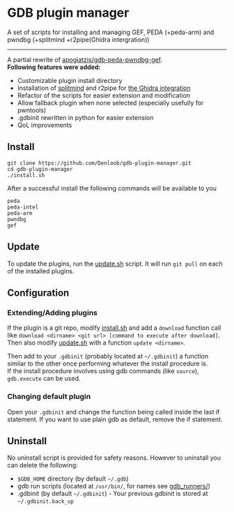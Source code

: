# GDB plugin manager
A set of scripts for installing and managing GEF, PEDA (+peda-arm) and pwndbg (+splitmind +r2pipe(Ghidra intergration))

---

A partial rewrite of [apogiatzis/gdb-peda-pwndbg-gef](https://github.com/apogiatzis/gdb-peda-pwndbg-gef). \
**Following features were added:**
- Customizable plugin install directory
- Installation of [splitmind](https://github.com/jerdna-regeiz/splitmind) and r2pipe for [the Ghidra integration](https://github.com/pwndbg/pwndbg/blob/dev/FEATURES.md#ghidra)
- Refactor of the scripts for easier extension and modification
- Allow fallback plugin when none selected (especially usefully for pwntools)
- .gdbinit rewritten in python for easier extension
- QoL improvements

## Install
```
git clone https://github.com/Denloob/gdb-plugin-manager.git
cd gdb-plugin-manager
./install.sh
```

After a successful install the following commands will be available to you

```
peda
peda-intel
peda-arm
pwndbg
gef
```

## Update

To update the plugins, run the [update.sh](./update.sh) script. It will run
`git pull` on each of the installed plugins.

## Configuration

### Extending/Adding plugins
If the plugin is a git repo, modify [install.sh](./install.sh) and add a `download`
function call like `download <dirname> <git url> [command to execute after download]`.
Then also modify [update.sh](./update.sh) with a function `update <dirname>`.

Then add to your `.gdbinit` (probably located at `~/.gdbinit`) a function similar
to the other once performing whatever the install procedure is. \
If the install procedure involves using gdb commands (like `source`), `gdb.execute`
can be used.

### Changing default plugin
Open your `.gdbinit` and change the function being called inside the last if statement.
If you want to use plain gdb as default, remove the if statement.

## Uninstall
No uninstall script is provided for safety reasons.
However to uninstall you can delete the following:
- `$GDB_HOME` directory (by default `~/.gdb`)
- gdb run scripts (located at `/usr/bin/`, for names see [gdb_runners/](./gdb_runners))
- .gdbinit (by default `~/.gdbinit`) - Your previous gdbinit is stored at `~/.gdbinit.back_up`
